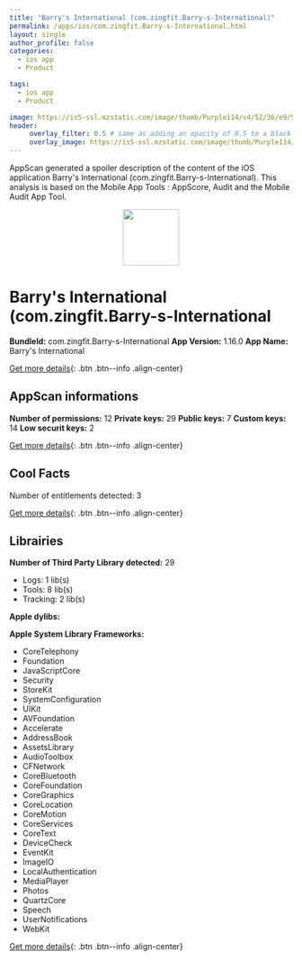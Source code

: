 ```yaml
---
title: "Barry's International (com.zingfit.Barry-s-International)"
permalink: /apps/ios/com.zingfit.Barry-s-International.html
layout: single
author_profile: false
categories: 
  - ios app 
  - Product 

tags: 
  - ios app 
  - Product 

image: https://is5-ssl.mzstatic.com/image/thumb/Purple114/v4/52/36/e9/5236e955-af56-7b6c-b2b5-32672cb51822/AppIcon.Barry-s-International-1x_U007emarketing-0-10-0-0-85-220.png/512x512bb.jpg
header: 
     overlay_filter: 0.5 # same as adding an opacity of 0.5 to a black background
     overlay_image: https://is5-ssl.mzstatic.com/image/thumb/Purple114/v4/52/36/e9/5236e955-af56-7b6c-b2b5-32672cb51822/AppIcon.Barry-s-International-1x_U007emarketing-0-10-0-0-85-220.png/512x512bb.jpg
---
```

AppScan generated a spoiler description of the content of the iOS application Barry's International (com.zingfit.Barry-s-International). This analysis is based on the Mobile App Tools : AppScore, Audit and the Mobile Audit App Tool.

  
  
<div style="text-align: center;"><img src="https://is5-ssl.mzstatic.com/image/thumb/Purple114/v4/52/36/e9/5236e955-af56-7b6c-b2b5-32672cb51822/AppIcon.Barry-s-International-1x_U007emarketing-0-10-0-0-85-220.png/512x512bb.jpg" width="100" height="100"></div>  
  
# Barry's International (com.zingfit.Barry-s-International

**BundleId:** com.zingfit.Barry-s-International
**App Version:** 1.16.0
**App Name:** Barry's International


[Get more details](/pricing.html){: .btn .btn--info .align-center}  
  
## AppScan informations 

**Number of permissions:** 12
**Private keys:** 29
**Public keys:** 7
**Custom keys:** 14
**Low securit keys:** 2
  
[Get more details](/pricing.html){: .btn .btn--info .align-center}

## Cool Facts

Number of entitlements detected: 3
  
[Get more details](/pricing.html){: .btn .btn--info .align-center}

## Librairies 
**Number of Third Party Library detected:** 29
- Logs: 1 lib(s)
- Tools: 8 lib(s)
- Tracking: 2 lib(s)

**Apple dylibs:**


**Apple System Library Frameworks:**
- CoreTelephony
- Foundation
- JavaScriptCore
- Security
- StoreKit
- SystemConfiguration
- UIKit
- AVFoundation
- Accelerate
- AddressBook
- AssetsLibrary
- AudioToolbox
- CFNetwork
- CoreBluetooth
- CoreFoundation
- CoreGraphics
- CoreLocation
- CoreMotion
- CoreServices
- CoreText
- DeviceCheck
- EventKit
- ImageIO
- LocalAuthentication
- MediaPlayer
- Photos
- QuartzCore
- Speech
- UserNotifications
- WebKit


  
[Get more details](/pricing.html){: .btn .btn--info .align-center}

